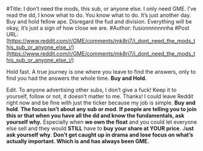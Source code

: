 #Title: I don’t need the mods, this sub, or anyone else. I only need GME. I’ve read the dd, I know what to do. You know what to do. It’s just another day. Buy and hold fellow ape. Disregard the fud and division. Everything will be okay, it’s just a sign of how close we are.
#Author: fusionnnnnnnha
#Post URL: [https://www.reddit.com/r/GME/comments/mk8ri7/i_dont_need_the_mods_this_sub_or_anyone_else_i/](https://www.reddit.com/r/GME/comments/mk8ri7/i_dont_need_the_mods_this_sub_or_anyone_else_i/)


Hold fast.  A true journey is one where you leave to find the answers, only to find you had the answers the whole time. **Buy and Hold.** 

Edit. To anyone advertising other subs, I don’t give a fuck! Keep it to yourself, follow or not, it doesn’t matter to me. Thanks! I could leave Reddit right now and be fine with just the ticker because my job is simple. **Buy and hold**. **The focus isn’t about any sub or mod**. **If people are telling you to join this or that when you have all the dd and know the fundamentals, ask yourself why.** Especially when **we own the float** and you could let everyone else sell and they would **STILL** have to **buy your share at YOUR price**. J**ust ask yourself why**. **Don’t get caught up in drama and lose focus on what’s actually important. Which is and has always been GME.**